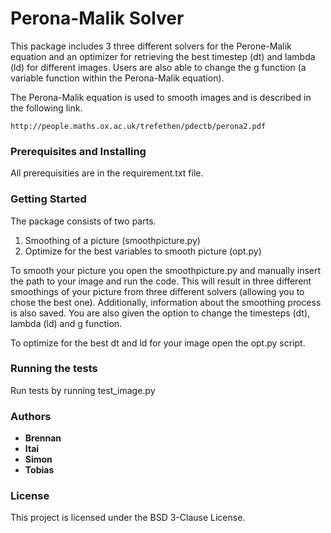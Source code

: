 ### 
# Perona-Malik Solver

This package includes 3 three different solvers for the Perone-Malik equation
and an optimizer for retrieving the best timestep (dt) and lambda (ld) for different
images. Users are also able to change the g function (a variable function within the 
Perona-Malik equation).

The Perona-Malik equation is used to smooth images and is described in the following
link.

    http://people.maths.ox.ac.uk/trefethen/pdectb/perona2.pdf


### Prerequisites and Installing

All prerequisities are in the requirement.txt file.


### Getting Started

The package consists of two parts. 
1. Smoothing of a picture (smoothpicture.py)
2. Optimize for the best variables to smooth picture (opt.py)

To smooth your picture you open the smoothpicture.py and manually
insert the path to your image and run the code. This will result
in three different smoothings of your picture from three different
solvers (allowing you to chose the best one). Additionally, information
about the smoothing process is also saved. You are also given the 
option to change the timesteps (dt), lambda (ld) and g function.

To optimize for the best dt and ld for your image open the opt.py script.


### Running the tests

Run tests by running test_image.py

### Authors
* **Brennan** 
* **Itai**
* **Simon**
* **Tobias**

### License

This project is licensed under the BSD 3-Clause License.

